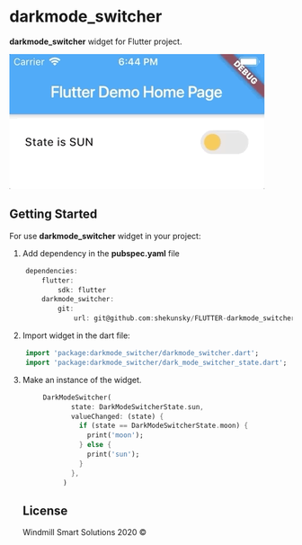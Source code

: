 # darkmode_switcher

**darkmode_switcher** widget for Flutter project.

![](darkmode_switcher.gif)

## Getting Started

For use **darkmode_switcher** widget in your project:
1. Add dependency in the **pubspec.yaml** file
```dart
    dependencies:
        flutter:
            sdk: flutter
        darkmode_switcher:
            git:
                url: git@github.com:shekunsky/FLUTTER-darkmode_switcher.git
```

2. Import widget in the dart file:
```dart
    import 'package:darkmode_switcher/darkmode_switcher.dart';
    import 'package:darkmode_switcher/dark_mode_switcher_state.dart';
```

3. Make an instance of the widget.

    ```dart
         DarkModeSwitcher(
                state: DarkModeSwitcherState.sun,
                valueChanged: (state) {
                  if (state == DarkModeSwitcherState.moon) {
                    print('moon');
                  } else {
                    print('sun');
                  }
                },
              )
    ```
    
    
    ## License

    Windmill Smart Solutions 2020 ©